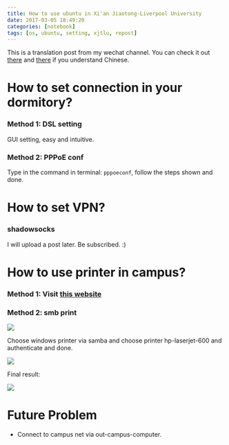 ```yaml
---
title: How to use ubuntu in Xi'an Jiaotong-Liverpool University
date: 2017-03-05 18:49:20
categories: [notebook]
tags: [os, ubuntu, setting, xjtlu, repost]
---
```


This is a translation post from my wechat channel. You can check it out [there](https://mp.weixin.qq.com/s?__biz=MzIwNjExOTc0Mw==&mid=2648592393&idx=1&sn=f76cceb961f78305c6aaf28b4467c8cd&chksm=8f0c8659b87b0f4f476b18bb9f60984716caf4e2c02263860f8f54008ef75a104cda62309b33&mpshare=1&scene=1&srcid=0225L4XilFZqog5hVoASng1D&pass_ticket=jj17fI6M2DxeulYxfp%2BfedXLHkL%2Fc0NUT%2B6Fwo36ZgfLk9QCANJofMa%2FSbzct%2FFG#rd) and [there](https://mp.weixin.qq.com/s?__biz=MzIwNjExOTc0Mw==&mid=2648592406&idx=1&sn=7e1e3d92b71e7681016c21a31bf26c30&chksm=8f0c8646b87b0f50729a63a6ef137479d85c5b9e87e92e3bfd90d2a9a6ec6f4e285dcc1fc41f&mpshare=1&scene=1&srcid=02265MAibajWskFXH6ZRViCi&pass_ticket=jj17fI6M2DxeulYxfp%2BfedXLHkL%2Fc0NUT%2B6Fwo36ZgfLk9QCANJofMa%2FSbzct%2FFG#rd) if you understand Chinese.

# How to set connection in your dormitory?

### Method 1: DSL setting

GUI setting, easy and intuitive.

### Method 2: PPPoE conf

Type in the command in terminal: `pppoeconf`, follow the steps shown and done.

# How to set VPN?

### shadowsocks

I will upload a post later. Be subscribed. :)

# How to use printer in campus?

### Method 1: Visit [this website](http://wp.xjtlu.edu.cn)

### Method 2: smb print

![](http://mmbiz.qpic.cn/mmbiz_jpg/zYdbr6ktqetg60Pq58VXC9wxZar08wic5bvQyN1Os7d06Ria6mkyxibvsDUgiatnhECXM81QXP6eCYhs0A5llGBYEA/640?wx_fmt=jpeg&tp=webp&wxfrom=5&wx_lazy=1)

Choose windows printer via samba and choose printer hp-laserjet-600 and authenticate and done.

![](http://mmbiz.qpic.cn/mmbiz_jpg/zYdbr6ktqetg60Pq58VXC9wxZar08wic5uwrbCqdWt6RiaBA4yjheZ7JkP9rQqMgadZm1nq5ibbfZoCWfnkvC199g/640?wx_fmt=jpeg&tp=webp&wxfrom=5&wx_lazy=1)

Final result:

![](http://mmbiz.qpic.cn/mmbiz_jpg/zYdbr6ktqetg60Pq58VXC9wxZar08wic51k1hSLH1Nk6c9SVYNicRnriceJrgSQabibkVuDwdK2ApHclJ4U7cNiagQA/640?wx_fmt=jpeg&tp=webp&wxfrom=5&wx_lazy=1)

# Future Problem

* Connect to campus net via out-campus-computer.
